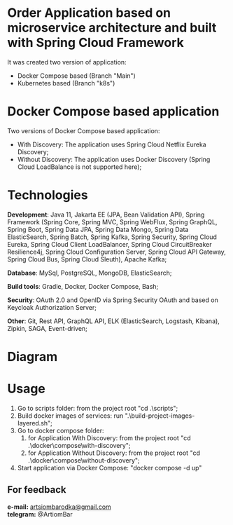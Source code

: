 # Order Application based on microservice architecture and built with Spring Cloud Framework

It was created two version of application:
- Docker Compose based (Branch "Main")
- Kubernetes based (Branch "k8s")

# Docker Compose based application

Two versions of Docker Compose based application:
- With Discovery: The application uses Spring Cloud Netflix Eureka Discovery;
- Without Discovery: The application uses Docker Discovery (Spring Cloud LoadBalance is not supported here);

# Technologies
**Development**: Java 11, Jakarta EE (JPA, Bean Validation API), Spring Framework (Spring Core, Spring MVC, Spring WebFlux, Spring GraphQL, Spring Boot, Spring Data JPA, Spring Data Mongo, Spring Data ElasticSearch, Spring Batch, Spring Kafka, Spring Security, Spring Cloud Eureka, Spring Cloud Client LoadBalancer, Spring Cloud CircuitBreaker Resilience4j, Spring Cloud Configuration Server, Spring Cloud API Gateway, Spring Cloud Bus, Spring Cloud Sleuth), Apache Kafka;

**Database**: MySql, PostgreSQL, MongoDB, ElasticSearch;

**Build tools**: Gradle, Docker, Docker Compose, Bash;

**Security**: OAuth 2.0 and OpenID via Spring Security OAuth and based on Keycloak Authorization Server;

**Other**: Git, Rest API, GraphQL API, ELK (ElasticSearch, Logstash, Kibana), Zipkin, SAGA, Event-driven;

# Diagram


# Usage

1) Go to scripts folder: from the project root "cd .\scripts";
2) Build docker images of services: run ".\build-project-images-layered.sh";
3) Go to docker compose folder:
   1) for Application With Discovery: from the project root "cd .\docker\compose\with-discovery";
   2) for Application Without Discovery: from the project root "cd .\docker\compose\without-discovery";
4) Start application via Docker Compose: "docker compose -d up"

## For feedback
**e-mail:** artsiombarodka@gmail.com      
**telegram:** @ArtiomBar